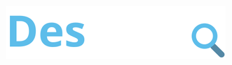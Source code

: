 # ![Desapega](https://raw.githubusercontent.com/gustavobarbosab/desapega/master/commons/images/logo.svg)


